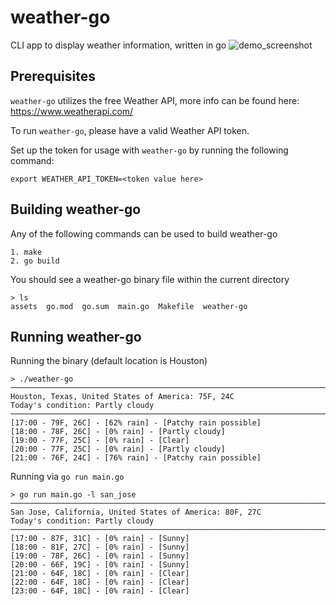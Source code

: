 # weather-go
CLI app to display weather information, written in go
![demo_screenshot](https://github.com/zyeap/weather-go/assets/39923168/90f3ef41-035e-4802-aea1-12412dfa7b3c)

## Prerequisites
`weather-go` utilizes the free Weather API, more info can be found here: https://www.weatherapi.com/  

To run `weather-go`, please have a valid Weather API token.

Set up the token for usage with `weather-go` by running the following command:  
```
export WEATHER_API_TOKEN=<token value here>
```
## Building weather-go
Any of the following commands can be used to build weather-go
```
1. make
2. go build
```
You should see a weather-go binary file within the current directory
```
> ls
assets  go.mod  go.sum  main.go  Makefile  weather-go
```
## Running weather-go

Running the binary (default location is Houston)
```
> ./weather-go
───────────────────────────────────────────────────────────────────────────
Houston, Texas, United States of America: 75F, 24C
Today's condition: Partly cloudy
───────────────────────────────────────────────────────────────────────────
[17:00 - 79F, 26C] - [62% rain] - [Patchy rain possible]
[18:00 - 78F, 26C] - [0% rain] - [Partly cloudy]
[19:00 - 77F, 25C] - [0% rain] - [Clear]
[20:00 - 77F, 25C] - [0% rain] - [Partly cloudy]
[21:00 - 76F, 24C] - [76% rain] - [Patchy rain possible]
```

Running via `go run main.go`
```
> go run main.go -l san_jose
───────────────────────────────────────────────────────────────────────────
San Jose, California, United States of America: 80F, 27C
Today's condition: Partly cloudy
───────────────────────────────────────────────────────────────────────────
[17:00 - 87F, 31C] - [0% rain] - [Sunny]
[18:00 - 81F, 27C] - [0% rain] - [Sunny]
[19:00 - 78F, 26C] - [0% rain] - [Sunny]
[20:00 - 66F, 19C] - [0% rain] - [Sunny]
[21:00 - 64F, 18C] - [0% rain] - [Clear]
[22:00 - 64F, 18C] - [0% rain] - [Clear]
[23:00 - 64F, 18C] - [0% rain] - [Clear]
```
